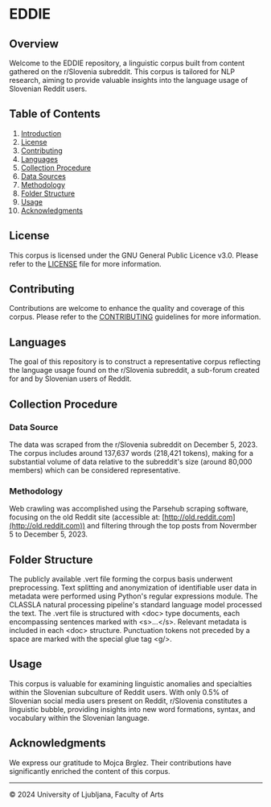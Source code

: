 # EDDIE

## Overview

Welcome to the EDDIE repository, a linguistic corpus built from content gathered on the r/Slovenia subreddit. This corpus is tailored for NLP research, aiming to provide valuable insights into the language usage of Slovenian Reddit users.

## Table of Contents

1. [Introduction](#overview)
2. [License](#license)
3. [Contributing](#contributing)
4. [Languages](#languages)
5. [Collection Procedure](#collection-procedure)
6. [Data Sources](#data-sources)
7. [Methodology](#methodology)
8. [Folder Structure](#folder-structure)
9. [Usage](#usage)
10. [Acknowledgments](#acknowledgments)

## License

This corpus is licensed under the GNU General Public Licence v3.0. Please refer to the [LICENSE](LICENSE.md) file for more information.

## Contributing

Contributions are welcome to enhance the quality and coverage of this corpus. Please refer to the [CONTRIBUTING](CONTRIBUTING.md) guidelines for more information.

## Languages

The goal of this repository is to construct a representative corpus reflecting the language usage found on the r/Slovenia subreddit, a sub-forum created for and by Slovenian users of Reddit.

## Collection Procedure

### Data Source

The data was scraped from the r/Slovenia subreddit on December 5, 2023. The corpus includes around 137,637 words (218,421 tokens), making for a substantial volume of data relative to the subreddit's size (around 80,000 members) which can be considered representative.

### Methodology

Web crawling was accomplished using the Parsehub scraping software, focusing on the old Reddit site (accessible at: [http://old.reddit.com](http://old.reddit.com)) and filtering through the top posts from Novermber 5 to December 5, 2023.

## Folder Structure

The publicly available .vert file forming the corpus basis underwent preprocessing. Text splitting and anonymization of identifiable user data in metadata were performed using Python's regular expressions module. The CLASSLA natural processing pipeline's standard language model processed the text. The .vert file is structured with \<doc> type documents, each encompassing sentences marked with \<s>...\</s>. Relevant metadata is included in each \<doc> structure. Punctuation tokens not preceded by a space are marked with the special glue tag \<g/>.

## Usage

This corpus is valuable for examining linguistic anomalies and specialties within the Slovenian subculture of Reddit users. With only 0.5% of Slovenian social media users present on Reddit, r/Slovenia constitutes a linguistic bubble, providing insights into new word formations, syntax, and vocabulary within the Slovenian language.

## Acknowledgments

We express our gratitude to Mojca Brglez. Their contributions have significantly enriched the content of this corpus.

---
© 2024 University of Ljubljana, Faculty of Arts